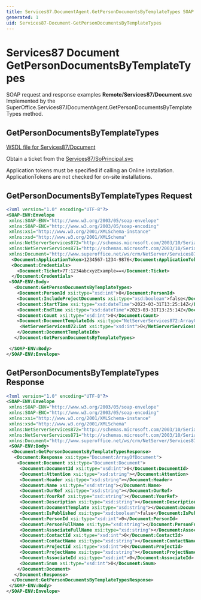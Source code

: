 ```yaml
---
title: Services87.DocumentAgent.GetPersonDocumentsByTemplateTypes SOAP
generated: 1
uid: Services87-Document-GetPersonDocumentsByTemplateTypes
---
```


# Services87 Document GetPersonDocumentsByTemplateTypes

SOAP request and response examples **Remote/Services87/Document.svc**
Implemented by the <see cref="M:SuperOffice.Services87.IDocumentAgent.GetPersonDocumentsByTemplateTypes">SuperOffice.Services87.IDocumentAgent.GetPersonDocumentsByTemplateTypes</see> method.

## GetPersonDocumentsByTemplateTypes

[WSDL file for Services87/Document](../Services87-Document.md)

Obtain a ticket from the [Services87/SoPrincipal.svc](../SoPrincipal/index.md)

Application tokens must be specified if calling an Online installation. ApplicationTokens are not checked for on-site installations.

## GetPersonDocumentsByTemplateTypes Request

```xml
<?xml version="1.0" encoding="UTF-8"?>
<SOAP-ENV:Envelope
 xmlns:SOAP-ENV="http://www.w3.org/2003/05/soap-envelope"
 xmlns:SOAP-ENC="http://www.w3.org/2003/05/soap-encoding"
 xmlns:xsi="http://www.w3.org/2001/XMLSchema-instance"
 xmlns:xsd="http://www.w3.org/2001/XMLSchema"
 xmlns:NetServerServices872="http://schemas.microsoft.com/2003/10/Serialization/Arrays"
 xmlns:NetServerServices871="http://schemas.microsoft.com/2003/10/Serialization/"
 xmlns:Document="http://www.superoffice.net/ws/crm/NetServer/Services87">
  <Document:ApplicationToken>1234567-1234-9876</Document:ApplicationToken>
  <Document:Credentials>
    <Document:Ticket>7T:1234abcxyzExample==</Document:Ticket>
  </Document:Credentials>
 <SOAP-ENV:Body>
   <Document:GetPersonDocumentsByTemplateTypes>
    <Document:PersonId xsi:type="xsd:int">0</Document:PersonId>
    <Document:IncludeProjectDocuments xsi:type="xsd:boolean">false</Document:IncludeProjectDocuments>
    <Document:StartTime xsi:type="xsd:dateTime">2023-03-31T13:25:14Z</Document:StartTime>
    <Document:EndTime xsi:type="xsd:dateTime">2023-03-31T13:25:14Z</Document:EndTime>
    <Document:Count xsi:type="xsd:int">0</Document:Count>
    <Document:DocumentTemplateIds xsi:type="NetServerServices872:ArrayOfint">
     <NetServerServices872:int xsi:type="xsd:int">0</NetServerServices872:int>
    </Document:DocumentTemplateIds>
   </Document:GetPersonDocumentsByTemplateTypes>

 </SOAP-ENV:Body>
</SOAP-ENV:Envelope>

```

## GetPersonDocumentsByTemplateTypes Response

```xml
<?xml version="1.0" encoding="UTF-8"?>
<SOAP-ENV:Envelope
 xmlns:SOAP-ENV="http://www.w3.org/2003/05/soap-envelope"
 xmlns:SOAP-ENC="http://www.w3.org/2003/05/soap-encoding"
 xmlns:xsi="http://www.w3.org/2001/XMLSchema-instance"
 xmlns:xsd="http://www.w3.org/2001/XMLSchema"
 xmlns:NetServerServices872="http://schemas.microsoft.com/2003/10/Serialization/Arrays"
 xmlns:NetServerServices871="http://schemas.microsoft.com/2003/10/Serialization/"
 xmlns:Document="http://www.superoffice.net/ws/crm/NetServer/Services87">
 <SOAP-ENV:Body>
  <Document:GetPersonDocumentsByTemplateTypesResponse>
   <Document:Response xsi:type="Document:ArrayOfDocument">
    <Document:Document xsi:type="Document:Document">
     <Document:DocumentId xsi:type="xsd:int">0</Document:DocumentId>
     <Document:Attention xsi:type="xsd:string"></Document:Attention>
     <Document:Header xsi:type="xsd:string"></Document:Header>
     <Document:Name xsi:type="xsd:string"></Document:Name>
     <Document:OurRef xsi:type="xsd:string"></Document:OurRef>
     <Document:YourRef xsi:type="xsd:string"></Document:YourRef>
     <Document:Description xsi:type="xsd:string"></Document:Description>
     <Document:DocumentTemplate xsi:type="xsd:string"></Document:DocumentTemplate>
     <Document:IsPublished xsi:type="xsd:boolean">false</Document:IsPublished>
     <Document:PersonId xsi:type="xsd:int">0</Document:PersonId>
     <Document:PersonFullName xsi:type="xsd:string"></Document:PersonFullName>
     <Document:AssociateFullName xsi:type="xsd:string"></Document:AssociateFullName>
     <Document:ContactId xsi:type="xsd:int">0</Document:ContactId>
     <Document:ContactName xsi:type="xsd:string"></Document:ContactName>
     <Document:ProjectId xsi:type="xsd:int">0</Document:ProjectId>
     <Document:ProjectName xsi:type="xsd:string"></Document:ProjectName>
     <Document:AssociateId xsi:type="xsd:int">0</Document:AssociateId>
     <Document:Snum xsi:type="xsd:int">0</Document:Snum>
    </Document:Document>
   </Document:Response>
  </Document:GetPersonDocumentsByTemplateTypesResponse>
 </SOAP-ENV:Body>
</SOAP-ENV:Envelope>

```
